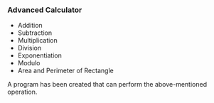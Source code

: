 ### Advanced Calculator

* Addition
* Subtraction
* Multiplication
* Division
* Exponentiation
* Modulo
* Area and Perimeter of Rectangle 

A program has been created that can perform the above-mentioned
operation. 

